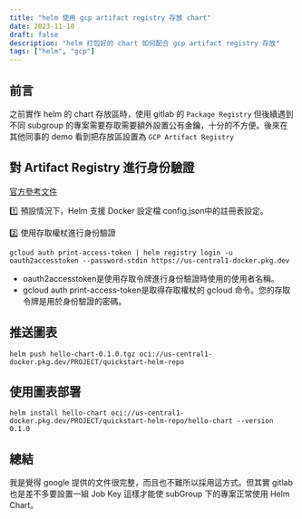```yaml
---
title: "helm 使用 gcp artifact registry 存放 chart"
date: 2023-11-10
draft: false
description: "helm 打包好的 chart 如何配合 gcp artifact registry 存放"
tags: ["helm", "gcp"]
---
```


## 前言
之前實作 helm 的 chart 存放區時，使用 gitlab 的 `Package Registry` 但後續遇到不同 subgroup 的專案需要存取需要額外設置公有金鑰，十分的不方便。後來在其他同事的 demo 看到把存放區設置為 `GCP Artifact Registry`

## 對 Artifact Registry 進行身份驗證
[官方參考文件](https://cloud.google.com/artifact-registry/docs/helm/store-helm-charts#auth)

:one: 預設情況下，Helm 支援 Docker 設定檔 config.json中的註冊表設定。

:two: 使用存取權杖進行身份驗證

```shell
gcloud auth print-access-token | helm registry login -u oauth2accesstoken --password-stdin https://us-central1-docker.pkg.dev
```
* oauth2accesstoken是使用存取令牌進行身份驗證時使用的使用者名稱。
* gcloud auth print-access-token是取得存取權杖的 gcloud 命令。您的存取令牌是用於身份驗證的密碼。

## 推送圖表
```shell
helm push hello-chart-0.1.0.tgz oci://us-central1-docker.pkg.dev/PROJECT/quickstart-helm-repo
```

## 使用圖表部署
```shell
helm install hello-chart oci://us-central1-docker.pkg.dev/PROJECT/quickstart-helm-repo/hello-chart --version 0.1.0
```

## 總結
我是覺得 google 提供的文件很完整，而且也不難所以採用這方式。但其實 gitlab 也是差不多要設置一組 Job Key 這樣才能使 subGroup 下的專案正常使用 Helm Chart。